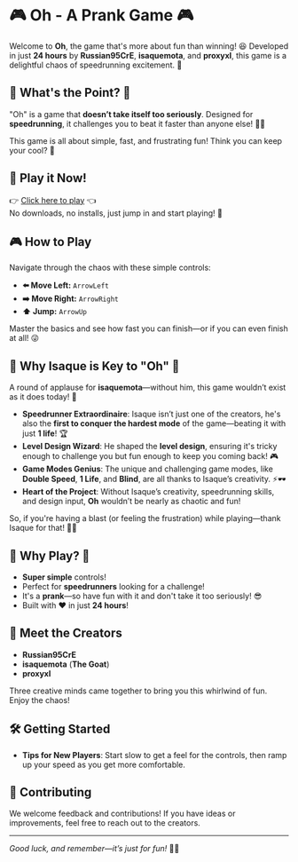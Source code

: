 # 🎮 Oh - A Prank Game 🎮

Welcome to **Oh**, the game that's more about fun than winning! 😆 Developed in just **24 hours** by **Russian95CrE**, **isaquemota**, and **proxyxl**, this game is a delightful chaos of speedrunning excitement. 🤪

## 🚀 What's the Point? 🚀
"Oh" is a game that **doesn’t take itself too seriously**. Designed for **speedrunning**, it challenges you to beat it faster than anyone else! 🏁💨

This game is all about simple, fast, and frustrating fun! Think you can keep your cool? 😤 

## 🔗 Play it Now!
👉 [Click here to play](https://russian95cre.github.io/oh-classic) 👈  
No downloads, no installs, just jump in and start playing! 🎉

## 🎮 How to Play
Navigate through the chaos with these simple controls:

- **⬅️ Move Left:** `ArrowLeft`
- **➡️ Move Right:** `ArrowRight`
- **⬆️ Jump:** `ArrowUp`

Master the basics and see how fast you can finish—or if you can even finish at all! 😜

## 🌟 Why Isaque is Key to "Oh" 🌟
A round of applause for **isaquemota**—without him, this game wouldn’t exist as it does today! 🙌

- **Speedrunner Extraordinaire**: Isaque isn’t just one of the creators, he's also the **first to conquer the hardest mode** of the game—beating it with just **1 life**! 🏆
- **Level Design Wizard**: He shaped the **level design**, ensuring it's tricky enough to challenge you but fun enough to keep you coming back! 🎮
- **Game Modes Genius**: The unique and challenging game modes, like **Double Speed**, **1 Life**, and **Blind**, are all thanks to Isaque’s creativity. ⚡🕶️
- **Heart of the Project**: Without Isaque’s creativity, speedrunning skills, and design input, **Oh** wouldn’t be nearly as chaotic and fun! 

So, if you're having a blast (or feeling the frustration) while playing—thank Isaque for that! 🙏🔥

## 🌟 Why Play? 🌟
- **Super simple** controls!
- Perfect for **speedrunners** looking for a challenge!
- It's a **prank**—so have fun with it and don't take it too seriously! 😎
- Built with ❤️ in just **24 hours**!

## 👥 Meet the Creators
- **Russian95CrE**
- **isaquemota** (**The Goat**)
- **proxyxl**

Three creative minds came together to bring you this whirlwind of fun. Enjoy the chaos!

## 🛠️ Getting Started
- **Tips for New Players**: Start slow to get a feel for the controls, then ramp up your speed as you get more comfortable.

## 🤝 Contributing
We welcome feedback and contributions! If you have ideas or improvements, feel free to reach out to the creators.

---

*Good luck, and remember—it’s just for fun!* 🎉💀
